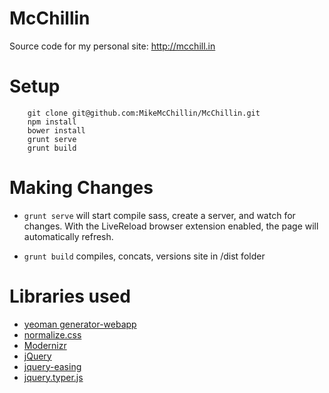 McChillin
=========

Source code for my personal site: http://mcchill.in


# Setup

```
    git clone git@github.com:MikeMcChillin/McChillin.git
    npm install
    bower install
    grunt serve
    grunt build
```

# Making Changes

- `grunt serve` will start compile sass, create a server, and watch for changes. With the LiveReload browser extension enabled, the page will automatically refresh.

- `grunt build` compiles, concats, versions site in /dist folder

# Libraries used

- [yeoman generator-webapp](https://github.com/yeoman/generator-webapp)
- [normalize.css](https://github.com/necolas/normalize.css/)
- [Modernizr](https://github.com/Modernizr/Modernizr)
- [jQuery](http://jquery.com)
- [jquery-easing](https://github.com/danro/jquery-easing)
- [jquery.typer.js](https://github.com/layervault/jquery.typer.js)
